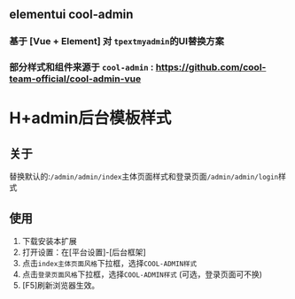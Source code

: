 ## elementui cool-admin

### 基于 [Vue + Element] 对 `tpextmyadmin`的UI替换方案

### 部分样式和组件来源于 `cool-admin` : <https://github.com/cool-team-official/cool-admin-vue>

# H+admin后台模板样式

## 关于

替换默认的:`/admin/admin/index`主体页面样式和登录页面`/admin/admin/login`样式

## 使用

1. 下载安装本扩展
2. 打开设置：在[平台设置]-[后台框架]
3. 点击`index主体页面风格`下拉框，选择`COOL-ADMIN样式`
4. 点击`登录页面风格`下拉框，选择`COOL-ADMIN样式` (可选，登录页面可不换)
5. [F5]刷新浏览器生效。